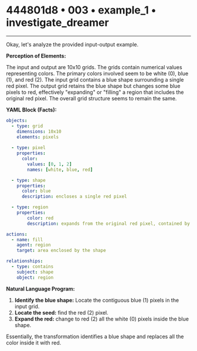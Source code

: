 # 444801d8 • 003 • example_1 • investigate_dreamer

---
Okay, let's analyze the provided input-output example.

**Perception of Elements:**

The input and output are 10x10 grids. The grids contain numerical values representing colors. The primary colors involved seem to be white (0), blue (1), and red (2). The input grid contains a blue shape surrounding a single red pixel. The output grid retains the blue shape but changes some blue pixels to red, effectively "expanding" or "filling" a region that includes the original red pixel. The overall grid structure seems to remain the same.

**YAML Block (Facts):**



```yaml
objects:
  - type: grid
    dimensions: 10x10
    elements: pixels
    
  - type: pixel
    properties:
      color:
        values: [0, 1, 2]
        names: [white, blue, red]

  - type: shape
    properties:
      color: blue
      description: encloses a single red pixel

  - type: region
    properties:
        color: red
        description: expands from the original red pixel, contained by the blue shape

actions:
  - name: fill
    agent: region
    target: area enclosed by the shape

relationships:
  - type: contains
    subject: shape
    object: region
```



**Natural Language Program:**

1.  **Identify the blue shape:** Locate the contiguous blue (1) pixels in the input grid.
2.  **Locate the seed:** find the red (2) pixel.
3.  **Expand the red:** change to red (2) all the white (0) pixels inside the blue shape.

Essentially, the transformation identifies a blue shape and replaces all the color inside it with red.

